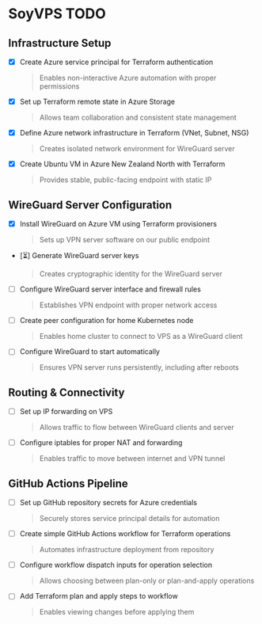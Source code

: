 # SoyVPS TODO

## Infrastructure Setup

- [x] Create Azure service principal for Terraform authentication
  > Enables non-interactive Azure automation with proper permissions

- [x] Set up Terraform remote state in Azure Storage
  > Allows team collaboration and consistent state management

- [x] Define Azure network infrastructure in Terraform (VNet, Subnet, NSG)
  > Creates isolated network environment for WireGuard server

- [x] Create Ubuntu VM in Azure New Zealand North with Terraform
  > Provides stable, public-facing endpoint with static IP

## WireGuard Server Configuration

- [x] Install WireGuard on Azure VM using Terraform provisioners
  > Sets up VPN server software on our public endpoint

- [⏳] Generate WireGuard server keys
  > Creates cryptographic identity for the WireGuard server

- [ ] Configure WireGuard server interface and firewall rules
  > Establishes VPN endpoint with proper network access

- [ ] Create peer configuration for home Kubernetes node
  > Enables home cluster to connect to VPS as a WireGuard client

- [ ] Configure WireGuard to start automatically
  > Ensures VPN server runs persistently, including after reboots

## Routing & Connectivity

- [ ] Set up IP forwarding on VPS
  > Allows traffic to flow between WireGuard clients and server

- [ ] Configure iptables for proper NAT and forwarding
  > Enables traffic to move between internet and VPN tunnel

## GitHub Actions Pipeline

- [ ] Set up GitHub repository secrets for Azure credentials
  > Securely stores service principal details for automation

- [ ] Create simple GitHub Actions workflow for Terraform operations
  > Automates infrastructure deployment from repository

- [ ] Configure workflow dispatch inputs for operation selection
  > Allows choosing between plan-only or plan-and-apply operations

- [ ] Add Terraform plan and apply steps to workflow
  > Enables viewing changes before applying them
